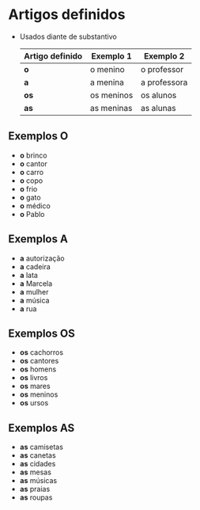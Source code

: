 # Artigos definidos

* Usados diante de substantivo

  | Artigo definido | Exemplo 1 | Exemplo 2 |
  | -- | -- | -- |
  | **o**  | o menino   | o professor |
  | **a**  | a menina   | a professora |
  | **os** | os meninos | os alunos |
  | **as** | as meninas | as alunas |

## Exemplos O

* **o** brinco
* **o** cantor
* **o** carro
* **o** copo
* **o** frio
* **o** gato
* **o** médico
* **o** Pablo

## Exemplos A

* **a** autorização
* **a** cadeira
* **a** lata
* **a** Marcela
* **a** mulher
* **a** música
* **a** rua

## Exemplos OS

* **os** cachorros
* **os** cantores
* **os** homens
* **os** livros
* **os** mares
* **os** meninos
* **os** ursos

## Exemplos AS

* **as** camisetas
* **as** canetas
* **as** cidades
* **as** mesas
* **as** músicas
* **as** praias
* **as** roupas
